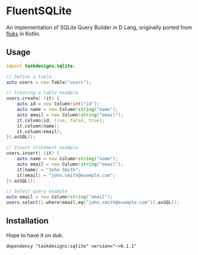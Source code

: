 # FluentSQLite
 An implementation of SQLite Query Builder in D Lang, originally ported from [fluks](https://github.com/segabond/fluks) in Kotlin.

## Usage
```D
import taskdesigns.sqlite;

// Define a table
auto users = new Table("users");

// Creating a table example
users.create( (it) {
    auto id = new Column!int("id");
    auto name = new Column!string("name");
    auto email = new Column!string("email");
    it.column(id, true, false, true);
    it.column(name);
    it.column(email);
}).asSQL();

// Insert statement example
users.insert( (it) {
    auto name = new Column!string("name");
    auto email = new Column!string("email");
    it[name] = "John Smith";
    it[email] = "john.smith@example.com";
}).asSQL();

// Select query example
auto email = new Column!string("email");
users.select().where(email.eq("john.smith@example.com")).asSQL();

```


## Installation
Hope to have it on dub.
```sdl
dependency "taskdesigns:sqlite" version="~>0.1.1"
```
